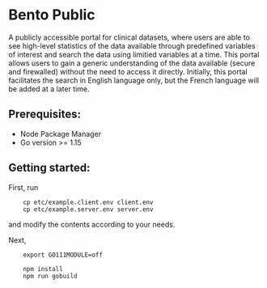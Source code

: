 # Bento Public

A publicly accessible portal for clinical datasets, where users are able to see high-level statistics of the data available through predefined variables of interest and search the data using limitied variables at a time. This portal allows users to gain a generic understanding of the data available (secure and firewalled) without the need to access it directly. Initially, this portal facilitates the search in English language only, but the French language will be added at a later time.

## Prerequisites:
- Node Package Manager
- Go version >= 1.15

## Getting started:

First, run
```
    cp etc/example.client.env client.env
    cp etc/example.server.env server.env
```
and modify the contents according to your needs.

Next,
```
    export GO111MODULE=off
    
    npm install
    npm run gobuild
```